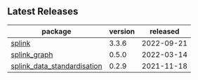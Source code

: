 ## Latest Releases
| package | version | released |
|--------------|-----------|-------------|
| [splink](https://github.com/moj-analytical-services/splink) | 3.3.6 | 2022-09-21 |
| [splink_graph](https://github.com/moj-analytical-services/splink_graph) | 0.5.0 | 2022-03-14 |
| [splink_data_standardisation](https://github.com/moj-analytical-services/splink_data_standardisation) | 0.2.9 | 2021-11-18 |
